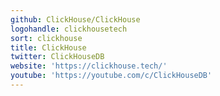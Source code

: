 ```yaml
---
github: ClickHouse/ClickHouse
logohandle: clickhousetech
sort: clickhouse
title: ClickHouse
twitter: ClickHouseDB
website: 'https://clickhouse.tech/'
youtube: 'https://youtube.com/c/ClickHouseDB'
---
```

